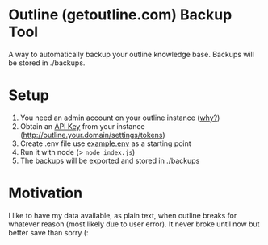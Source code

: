 # Outline (getoutline.com) Backup Tool

A way to automatically backup your outline knowledge base. Backups will be stored in ./backups.

# Setup

1. You need an admin account on your outline instance ([why?](https://github.com/outline/outline/discussions/3468))
2. Obtain an [API Key](https://www.getoutline.com/developers#section/Authentication) from your instance (http://outline.your.domain/settings/tokens)
3. Create .env file use [example.env](./example.env) as a starting point
4. Run it with node (> `node index.js`)
5. The backups will be exported and stored in ./backups

# Motivation

I like to have my data available, as plain text, when outline breaks for whatever reason (most likely due to user error). It never broke until now but better save than sorry (: